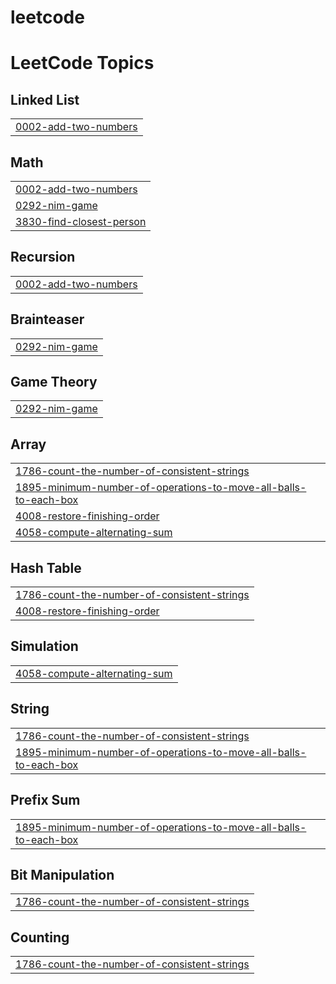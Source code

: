 # leetcode
<!---LeetCode Topics Start-->
# LeetCode Topics
## Linked List
|  |
| ------- |
| [0002-add-two-numbers](https://github.com/khasimbi23/leetcode/tree/master/0002-add-two-numbers) |
## Math
|  |
| ------- |
| [0002-add-two-numbers](https://github.com/khasimbi23/leetcode/tree/master/0002-add-two-numbers) |
| [0292-nim-game](https://github.com/khasimbi23/leetcode/tree/master/0292-nim-game) |
| [3830-find-closest-person](https://github.com/khasimbi23/leetcode/tree/master/3830-find-closest-person) |
## Recursion
|  |
| ------- |
| [0002-add-two-numbers](https://github.com/khasimbi23/leetcode/tree/master/0002-add-two-numbers) |
## Brainteaser
|  |
| ------- |
| [0292-nim-game](https://github.com/khasimbi23/leetcode/tree/master/0292-nim-game) |
## Game Theory
|  |
| ------- |
| [0292-nim-game](https://github.com/khasimbi23/leetcode/tree/master/0292-nim-game) |
## Array
|  |
| ------- |
| [1786-count-the-number-of-consistent-strings](https://github.com/khasimbi23/leetcode/tree/master/1786-count-the-number-of-consistent-strings) |
| [1895-minimum-number-of-operations-to-move-all-balls-to-each-box](https://github.com/khasimbi23/leetcode/tree/master/1895-minimum-number-of-operations-to-move-all-balls-to-each-box) |
| [4008-restore-finishing-order](https://github.com/khasimbi23/leetcode/tree/master/4008-restore-finishing-order) |
| [4058-compute-alternating-sum](https://github.com/khasimbi23/leetcode/tree/master/4058-compute-alternating-sum) |
## Hash Table
|  |
| ------- |
| [1786-count-the-number-of-consistent-strings](https://github.com/khasimbi23/leetcode/tree/master/1786-count-the-number-of-consistent-strings) |
| [4008-restore-finishing-order](https://github.com/khasimbi23/leetcode/tree/master/4008-restore-finishing-order) |
## Simulation
|  |
| ------- |
| [4058-compute-alternating-sum](https://github.com/khasimbi23/leetcode/tree/master/4058-compute-alternating-sum) |
## String
|  |
| ------- |
| [1786-count-the-number-of-consistent-strings](https://github.com/khasimbi23/leetcode/tree/master/1786-count-the-number-of-consistent-strings) |
| [1895-minimum-number-of-operations-to-move-all-balls-to-each-box](https://github.com/khasimbi23/leetcode/tree/master/1895-minimum-number-of-operations-to-move-all-balls-to-each-box) |
## Prefix Sum
|  |
| ------- |
| [1895-minimum-number-of-operations-to-move-all-balls-to-each-box](https://github.com/khasimbi23/leetcode/tree/master/1895-minimum-number-of-operations-to-move-all-balls-to-each-box) |
## Bit Manipulation
|  |
| ------- |
| [1786-count-the-number-of-consistent-strings](https://github.com/khasimbi23/leetcode/tree/master/1786-count-the-number-of-consistent-strings) |
## Counting
|  |
| ------- |
| [1786-count-the-number-of-consistent-strings](https://github.com/khasimbi23/leetcode/tree/master/1786-count-the-number-of-consistent-strings) |
<!---LeetCode Topics End-->